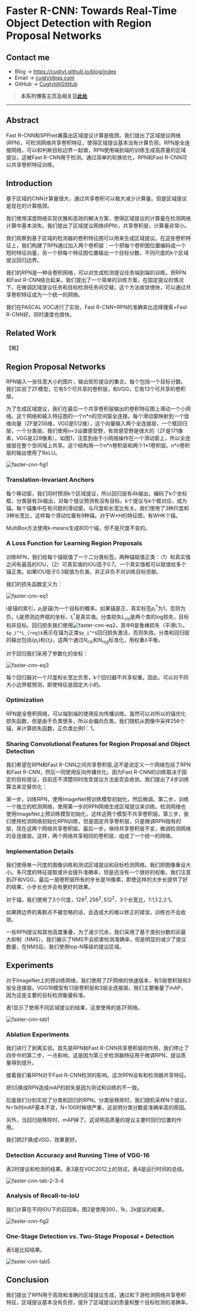 # Faster R-CNN: Towards Real-Time Object Detection with Region Proposal Networks

## Contact me

* Blog -> <https://cugtyt.github.io/blog/index>
* Email -> <cugtyt@qq.com>
* GitHub -> [Cugtyt@GitHub](https://github.com/Cugtyt)

> **本系列博客主页及相关见**[**此处**](https://cugtyt.github.io/blog/papers/index)

---

<head>
    <script src="https://cdn.mathjax.org/mathjax/latest/MathJax.js?config=TeX-AMS-MML_HTMLorMML" type="text/javascript"></script>
    <script type="text/x-mathjax-config">
        MathJax.Hub.Config({
            tex2jax: {
            skipTags: ['script', 'noscript', 'style', 'textarea', 'pre'],
            inlineMath: [['$','$']]
            }
        });
    </script>
</head>

## Abstract

Fast R-CNN和SPPnet暴露出区域提议计算是瓶颈。我们提出了区域提议网络(RPN)，可检测网络共享卷积特征，使得区域提议基本没有计算负担。RPN是全连接网络，可以和判断目标边界一起做，RPN使用端到端的训练生成高质量的区域提议，这被Fast R-CNN用于检测。通过简单的轮换优化，RPN和Fast R-CNN可以共享卷积特征训练。

## Introduction

基于区域的CNN计算量很大，通过共享卷积可以极大减少计算量。但是区域提议是现在的计算瓶颈。

我们使用深度网络实现优雅和高效的解决方案，使得区域提议的计算量在检测网络计算中基本消失。我们提出了区域提议网络(RPN)，共享卷积层，计算量非常小。

我们观察到基于区域的检测器的卷积特征图可以用来生成区域提议。在这些卷积特征上，我们构建了RPN通过加入两个卷积层：一个把每个卷积图位置编码成一个短的特征向量，另一个把每个特征图位置输出一个目标分数，不同尺度的k个区域提议回归边界。

我们的RPN是一种全卷积网络，可以对生成检测提议任务端到端的训练。把RPN和Fast R-CNN结合起来，我们提出了一个简单的训练方案，在固定提议的情况下，在微调区域提议任务和目标检测任务间交替。这个方法收敛很快，可以通过共享卷积特征成为一个统一的网络。

我们在PASCAL VOC进行了实验，Fast R-CNN+RPN的准确率比选择搜索+Fast R-CNN好。同时速度也很快。

## Related Work

【略】

## Region Proposal Networks

RPN输入一张任意大小的图片，输出矩形提议的集合，每个包括一个目标分数。我们实验了ZF模型，它有5个可共享的卷积层，和VGG，它有13个可共享的卷积层。

为了生成区域提议，我们在最后一个共享卷积层输出的卷积特征图上滑动一个小网络。这个网络和输入特征图的一个n\*n的空间窗全连接。每个滑动窗映射到一个低维向量（ZF是256维，VGG是512维），这个向量输入两个全连接层，一个框回归层，一个分类层。我们使用n=3设置感受野，有效感受野是很大的（ZF是171像素，VGG是228像素）。如图1，注意到由于小网络操作在一个滑动窗上，所以全连接层在整个空间域上共享。这个结构用一个n\*n卷积层和两个1\*1卷积层。n\*n卷积层的输出使用了ReLU。

![faster-cnn-fig1](R/faster-cnn-fig1.png)

### Translation-Invariant Anchors

每个移动窗，我们同时预测k个区域提议，所以回归层有4k输出，编码了k个坐标框，分类层有2k输出，对每个提议预测有没有目标。k个提议与k个框对应，成为锚。每个锚集中在有问题的滑动窗，与尺度和长宽比有关。我们使用了3种尺度和3种长宽比，这样每个滑动位置有9种锚。对于W\*H的特征图，有WHK个锚。

MultiBox方法使用k-means生成800个锚，但不是尺度不变的。

### A Loss Function for Learning Region Proposals

训练RPN，我们给每个锚赋值了一个二分类标签。两种锚赋值正类：（1）和真实值之间有最高的IOU，（2）可真实值的IOU高于0.7。一个真实值框可以赋值给多个锚正类。如果IOU低于0.3赋值为负类。非正非负不对训练目标贡献。

我们的损失函数定义为：

![faster-cnn-eq1](R/faster-cnn-eq1.png)

i是锚的索引，$p_i$是锚i为一个目标的概率。如果锚是正，真实标签$p_i^*$为1，否则为负。$t_i$是预测边界框的坐标，$t_i^*$是真实值。分类损失$L_{cls}$是两个类的log损失，目标和非目标。回归损失我们使用![faster-cnn-eq2](R/faster-cnn-eq2.png)，其中R是鲁棒损失（平滑L1）。`$p_i^*L_{reg}$`表示在锚为正类`$p_i^*$`回归损失激活，否则失效。分类和回归层的输出包括{$p_i$}和{$t_i$}，这两个通过$N_{cls}$和$N_{reg}$标准化，用权重$\lambda$平衡。

对于回归我们采用了参数化的坐标：

![faster-cnn-eq3](R/faster-cnn-eq3.png)

每个回归器对一个尺度和长宽比负责，k个回归器不共享权重。因此，可以对不同大小边界框预测，即使特征是固定大小的。

### Optimization

RPN是全卷积网络，可以端到端的使用反向传播训练。虽然可以对所以的锚优化损失函数，但是由于负类很多，所以会偏向负类。我们随机从图像中采样256个锚，来计算损失函数，正负类比例1：1。

### Sharing Convolutional Features for Region Proposal and Object Detection

我们希望在RPN和Fast R-CNN之间共享卷积层,这不是说定义一个网络包括了RPN和Fast R-CNN，然后一同使用反向传播优化。因为Fast R-CNN的训练取决于固定的目标提议，目前还不清楚同时改变提议方法是否会收敛。我们提出了4步训练算法来交替优化：

第一步，训练RPN，使用ImageNet预训练模型初始化，然后微调。第二步，训练一个独立的检测网络，使用第一步的RPN网络生成区域提议来训练。检测网络也使用ImageNet上预训练模型初始化，这样这两个模型不共享卷积层。第三步，我们使用检测网络初始化RPN训练，但是固定共享卷积层，只是微调RPN独有的层，现在这两个网络共享卷积层。最后一步，保持共享卷积层不变，微调检测网络的全连接层。这样，两个网络共享相同的卷积层，组成了一个统一的网络。

### Implementation Details

我们使用单一尺度的图像训练和测试区域提议和目标检测网络。我们把图像重设大小。多尺度的特征提取或许会提升准确率，但是还没有一个很好的权衡。我们注意到ZF和VGG，最后一层卷积层所有的步长是16像素，即使这样的大步长提供了好的结果，小步长也许会有更好的效果。

对于锚，我们使用了3个尺度，$128^2,256^2,512^2$，3个长宽比，1:1,1:2,2:1。

如果跨边界的离群点不被忽略的话，会造成大的难以修正的错误，训练也不会收敛。

一些RPN提议和其他高度重叠，为了减少冗余，我们采用了基于类别分数的非最大抑制（NMS）。我们展示了NMS不会损害检测准确率，但是明显的减少了提议数量，在NMS后，我们使用top-N等级的提议区域。

## Experiments

对于ImageNet上的预训练网络，我们使用了ZF网络的快速版本，有5层卷积层和3层全连接层。VGG16模型有13层卷积层和3层全连接层。我们主要衡量了mAP，因为这是主要的目标检测衡量标准。

表1显示了使用不同区域提议的结果，这里使用的是ZF网络。

![faster-cnn-tab1](R/faster-cnn-tab1.png)

### Ablation Experiments

我们进行了剥离实验。首先是RPN和Fast R-CNN共享卷积层的作用，我们停止了四步中的第二步，一点影响，这是因为第三步检测器特征用于微调RPN，提议质量得到提升。

接着我们看RPN对于Fast R-CNN检测的影响。这次RPN没有和检测器共享特征。

把SS换成RPN造成mAP的损失是因为测试和训练的不一致。

后面我们分别实验了分类和回归的RPN。分类层移除时，我们随机采样N个提议，N=1k时mAP基本不变，N=100时掉很严重，这说明分类分数是准确率高的原因。

另外，当回归层移除时，mAP掉了。这说明高质量的提议主要时回归位置的作用。

我们把ZF换成VGG，效果更好。

### Detection Accuracy and Running Time of VGG-16

表2时提议和检测的结果。表3是在VOC2012上的测试，表4是运行时间的总结。

![faster-cnn-tab-2-3-4](R/faster-cnn-tab-2-3-4.png)

### Analysis of Recall-to-IoU

我们计算在不同IOU下的召回率。图2是使用300，1k，2k提议的结果。

![faster-cnn-fig2](R/faster-cnn-fig2.png)

### One-Stage Detection vs. Two-Stage Proposal + Detection

表5是比较结果。

![faster-cnn-tab5](R/faster-cnn-tab5.png)

## Conclusion

我们提出了RPN用于高效和准确的区域提议生成，通过和下游检测网络共享卷积特征，区域提议基本没有负担，提升了区域提议的质量和整个目标检测的准确率。